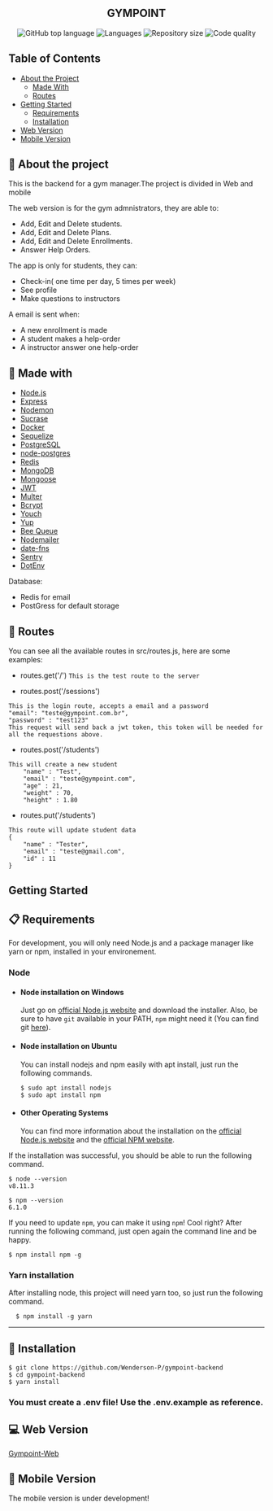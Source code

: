 
<h2 align="center">
  GYMPOINT
</h4>
<p align="center">
  <img alt="GitHub top language" src="https://img.shields.io/github/languages/top/Wenderson-P/gympoint-backend"/>
        <img alt="Languages" src="https://img.shields.io/github/languages/count/Wenderson-P/gympoint-backend"/>
      <img alt="Repository size" src="https://img.shields.io/github/repo-size/Wenderson-P/gympoint-backend"/>
       <img alt="Code quality" src="https://img.shields.io/scrutinizer/quality/g/wenderson-p/gympoint-backend"/>
  </p>

## Table of Contents

* [About the Project](#-about-the-project)
  * [Made With](#-made-with)
  * [Routes](#-routes)
* [Getting Started](#getting-started)
  * [Requirements](#-requirements)
  * [Installation](#-installation)
* [Web Version](#-web-version)
* [Mobile Version](#-mobile-version)

## 📜 About the project
This is the backend for a gym manager.The project is divided in Web and mobile  </br>

  The web version is for the gym admnistrators, they are able to:
  * Add, Edit and Delete students.   </br>
  * Add, Edit and Delete Plans.  </br>
  * Add, Edit and Delete Enrollments.   </br>
  * Answer Help Orders.  </br>
  
  The app is only for students, they can:
  * Check-in( one time per day, 5 times per week)
  * See profile
  * Make questions to instructors
  
  A email is sent when:
  * A new enrollment is made
  * A student makes a help-order
  * A instructor answer one help-order

## 🧰 Made with

-  [Node.js](https://www.nodejs.org)
-  [Express](https://expressjs.com/)
-  [Nodemon](https://nodemon.io/)
-  [Sucrase](https://github.com/alangpierce/sucrase)
-  [Docker](https://www.docker.com/docker-community)
-  [Sequelize](http://docs.sequelizejs.com/)
-  [PostgreSQL](https://www.postgresql.org/)
-  [node-postgres](https://www.npmjs.com/package/pg)
-  [Redis](https://redis.io/)
-  [MongoDB](https://www.mongodb.com/)
-  [Mongoose](https://mongoosejs.com/)
-  [JWT](https://jwt.io/)
-  [Multer](https://github.com/expressjs/multer)
-  [Bcrypt](https://www.npmjs.com/package/bcrypt)
-  [Youch](https://www.npmjs.com/package/youch)
-  [Yup](https://www.npmjs.com/package/yup)
-  [Bee Queue](https://www.npmjs.com/package/bcrypt)
-  [Nodemailer](https://nodemailer.com/about/)
-  [date-fns](https://date-fns.org/)
-  [Sentry](https://sentry.io/)
-  [DotEnv](https://www.npmjs.com/package/dotenv)

Database:
* Redis for email
* PostGress for default storage


## 🚩 Routes
You can see all the available routes in src/routes.js, here are some examples:

- routes.get('/')
  `This is the test route to the server`
  
- routes.post('/sessions')
```
This is the login route, accepts a email and a password
"email": "teste@gympoint.com.br",
"password" : "test123"
This request will send back a jwt token, this token will be needed for all the requestions above.
```

- routes.post('/students')

```
This will create a new student
	"name" : "Test",
	"email" : "teste@gympoint.com",
	"age" : 21,
	"weight" : 70,
	"height" : 1.80
```

- routes.put('/students')

```
This route will update student data
{
	"name" : "Tester",
	"email" : "teste@gmail.com",
	"id" : 11
}
```

## Getting Started

## 📋 Requirements

For development, you will only need Node.js and a package manager like yarn or npm, installed in your environement.

### Node
- #### Node installation on Windows

  Just go on [official Node.js website](https://nodejs.org/) and download the installer.
Also, be sure to have `git` available in your PATH, `npm` might need it (You can find git [here](https://git-scm.com/)).

- #### Node installation on Ubuntu

  You can install nodejs and npm easily with apt install, just run the following commands.

      $ sudo apt install nodejs
      $ sudo apt install npm

- #### Other Operating Systems
  You can find more information about the installation on the [official Node.js website](https://nodejs.org/) and the [official NPM website](https://npmjs.org/).

If the installation was successful, you should be able to run the following command.

    $ node --version
    v8.11.3

    $ npm --version
    6.1.0

If you need to update `npm`, you can make it using `npm`! Cool right? After running the following command, just open again the command line and be happy.

    $ npm install npm -g

### Yarn installation 
  After installing node, this project will need yarn too, so just run the following command.

      $ npm install -g yarn

---

## 🔌 Installation

    $ git clone https://github.com/Wenderson-P/gympoint-backend
    $ cd gympoint-backend
    $ yarn install
  
<h3>You must create a .env file! Use the .env.example as reference.</h3>
    
## 💻 Web Version
  
  [Gympoint-Web](https://github.com/Wenderson-P/gympoint-web)
  
## 📱 Mobile Version

  The mobile version is under development!
